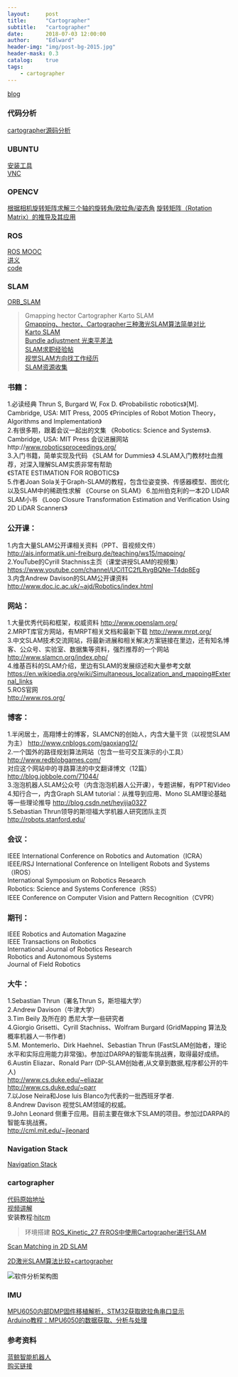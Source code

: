 ```yaml
---
layout:     post
title:      "Cartographer"
subtitle:   "cartographer"
date:       2018-07-03 12:00:00
author:     "Edlward"
header-img: "img/post-bg-2015.jpg"
header-mask: 0.3
catalog:    true
tags:
    - cartographer
---
```


[blog](https://www.cnblogs.com/wyuzl/default.html?page=1)  

### 代码分析
[cartographer源码分析](https://blog.csdn.net/learnmoreonce)  

### UBUNTU
[安装工具](http://www.upantool.com/qidong/2011/UltraISO_v9.5.0.2800.html)  
[VNC](https://www.cnblogs.com/xuliangxing/p/7642650.html)    

### OPENCV  
[根据相机旋转矩阵求解三个轴的旋转角/欧拉角/姿态角](http://www.cnblogs.com/singlex/p/RotateMatrix2Euler.html)
[旋转矩阵（Rotation Matrix）的推导及其应用](https://www.cnblogs.com/meteoric_cry/p/7987548.html)  

### ROS
[ROS MOOC](https://www.icourse163.org/course/ISCAS-1002580008)    
[讲义](https://legacy.gitbook.com/book/sychaichangkun/ros-tutorial-icourse163/details)    
[code](https://github.com/DroidAITech/ROS-Academy-for-Beginners)      

### SLAM
[ORB_SLAM](https://github.com/raulmur/ORB_SLAM)  
>Gmapping hector Cartographer  Karto SLAM  
[Gmapping、hector、Cartographer三种激光SLAM算法简单对比](https://blog.csdn.net/jeff_lee_/article/details/77869987)  
[Karto SLAM](https://blog.csdn.net/qq_24893115/article/details/52965410?locationNum=4&fps=1)  
[Bundle adjustment 光束平差法](https://blog.csdn.net/x_r_su/article/details/55270838)  
[SLAM求职经验帖](https://zhuanlan.zhihu.com/p/28565563)  
[视觉SLAM方向找工作经历](https://www.cnblogs.com/xtl9/p/8053331.html)   
[SLAM资源收集](https://blog.csdn.net/scliu12345/article/details/50813735)  


### 书籍：  
1.必读经典
Thrun S, Burgard W, Fox D. 《Probabilistic robotics》[M]. Cambridge, USA: MIT Press, 2005
《Principles of Robot Motion Theory，Algorithms and Implementation》  
2.有很多期，跟着会议一起出的文集
《Robotics: Science and Systems》. Cambridge, USA: MIT Press
会议进展网站http://www.roboticsproceedings.org/  
3.入门书籍，简单实现及代码 
《SLAM for Dummies》
4.SLAM入门教材吐血推荐，对深入理解SLAM实质非常有帮助  
《STATE ESTIMATION FOR ROBOTICS》  
5.作者Joan Sola关于Graph-SLAM的教程，包含位姿变换、传感器模型、图优化以及SLAM中的稀疏性求解
《Course on SLAM》
6.加州伯克利的一本2D LIDAR SLAM小书
《Loop Closure Transformation Estimation and Verification Using 2D LiDAR Scanners》
   
### 公开课：  
1.内含大量SLAM公开课相关资料（PPT、音视频文件） 
http://ais.informatik.uni-freiburg.de/teaching/ws15/mapping/  
2.YouTube的Cyrill Stachniss主页（课堂讲授SLAM的视频集）
https://www.youtube.com/channel/UCi1TC2fLRvgBQNe-T4dp8Eg  
3.内含Andrew Davison的SLAM公开课资料
http://www.doc.ic.ac.uk/~ajd/Robotics/index.html  
 
### 网站：  
1.大量优秀代码和框架，权威资料
http://www.openslam.org/  
2.MRPT库官方网站，有MRPT相关文档和最新下载
http://www.mrpt.org/  
3.中文SLAM技术交流网站，将最新进展和相关解决方案链接在里边，还有知名博客、公众号、实验室、数据集等资料，强烈推荐的一个网站
http://www.slamcn.org/index.php/  
4.维基百科的SLAM介绍，里边有SLAM的发展综述和大量参考文献
https://en.wikipedia.org/wiki/Simultaneous_localization_and_mapping#External_links  
5.ROS官网  
http://www.ros.org/
   
### 博客：  
1.半闲居士，高翔博士的博客，SLAMCN的创始人，内含大量干货（以视觉SLAM为主）
http://www.cnblogs.com/gaoxiang12/  
2.一个国外的路径规划算法网站（包含一些可交互演示的小工具）
http://www.redblobgames.com/  
对应这个网站中的寻路算法的中文翻译博文（12篇）
http://blog.jobbole.com/71044/  
3.泡泡机器人SLAM公众号（内含泡泡机器人公开课），专题讲解，有PPT和Video  
4.知行合一，内含Graph SLAM tutorial：从推导到应用、Mono SLAM理论基础等一些理论推导
http://blog.csdn.net/heyijia0327  
5.Sebastian Thrun领导的斯坦福大学机器人研究团队主页
http://robots.stanford.edu/  
   
### 会议：  
IEEE International Conference on Robotics and Automation（ICRA）  
IEEE/RSJ International Conference on Intelligent Robots and Systems（IROS）  
International Symposium on Robotics Research  
Robotics: Science and Systems Conference（RSS）  
IEEE Conference on Computer Vision and Pattern Recognition（CVPR）  
   
### 期刊：  
IEEE Robotics and Automation Magazine  
IEEE Transactions on Robotics  
International Journal of Robotics Research  
Robotics and Autonomous Systems  
Journal of Field Robotics  
   
### 大牛：  
1.Sebastian Thrun（署名Thrun S，斯坦福大学）  
2.Andrew Davison（牛津大学）  
3.Tim Beily 及所在的 悉尼大学一些研究者  
4.Giorgio Grisetti、Cyrill Stachniss、Wolfram Burgard (GridMapping 算法及概率机器人一书作者)  
5.M. Montemerlo、Dirk Haehnel、Sebastian Thrun (FastSLAM创始者，理论水平和实际应用能力非常强)。参加过DARPA的智能车挑战赛，取得最好成绩。  
6.Austin Eliazar、Ronald Parr (DP-SLAM创始者,从文章到数据,程序都公开的牛人)  
http://www.cs.duke.edu/~eliazar  
http://www.cs.duke.edu/~parr  
7.以Jose Neira和Jose luis Blanco为代表的一批西班牙学者.  
8.Andrew Davison 视觉SLAM领域的权威。  
9.John Leonard 侧重于应用。目前主要在做水下SLAM的项目。参加过DARPA的智能车挑战赛。  
http://cml.mit.edu/~jleonard  
    
### Navigation Stack
[Navigation Stack](https://github.com/ros-planning/navigation)  

### cartographer
[代码原始地址](https://github.com/googlecartographer/cartographer)  
[视频讲解](https://www.youtube.com/watch?v=wVsfCnyt5jA)  
安装教程:[hitcm](https://www.cnblogs.com/hitcm/p/5939507.html)     

>环境搭建
[ROS_Kinetic_27 在ROS中使用Cartographer进行SLAM](https://blog.csdn.net/zhangrelay/article/details/52757573)    


[Scan Matching in 2D SLAM ](https://mp.weixin.qq.com/s?__biz=MzI5MTM1MTQwMw==&mid=2247484537&idx=1&sn=86200d961cf933896a9781bbe58442cc&chksm=ec10ba7ddb67336ba920a3c6b7e6414a0131bb775d6695e526d25dc6d377e31578684e83f802&scene=1&srcid=0925Vlxe9psorns6CY8O4sC7#rd)    

[2D激光SLAM算法比较+cartographer](https://blog.csdn.net/hjwang1/article/details/62236432)  

![软件分析架构图](http://p3.pstatp.com/large/191800014597caf46e29)
### IMU
[MPU6050内部DMP固件移植解析，STM32获取欧拉角串口显示](https://blog.csdn.net/haha1fan/article/details/72440574)    
[Arduino教程：MPU6050的数据获取、分析与处理](https://zhuanlan.zhihu.com/p/20082486?columnSlug=devymex)  
### 参考资料  
[蓝鲸智能机器人](http://www.bwbot.org/zh-cn/)  
[购买链接](https://item.taobao.com/item.htm?spm=0.0.0.0.4RIgI2&id=527426530377)
